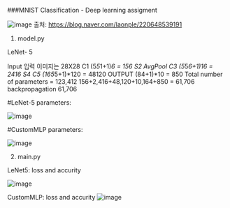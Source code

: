 ###MNIST Classification - Deep learning assigment 

![image](https://github.com/undraa0309/DL/assets/133347765/19b4f748-91be-431f-95cd-aa59c691ebd7)
출처: https://blog.naver.com/laonple/220648539191

1. model.py

LeNet- 5 

Input 입력 이미지는 28X28
 C1 (5*5*1+1)*6 = 156
 S2 AvgPool
 C3 (5*5*6+1)*16 = 2416
 S4
 C5 (16*5*5+1)*120 = 48120
OUTPUT (84+1)*10 = 850
        Total number of parameters = 123,412
        156+2,416+48,120+10,164+850 = 61,706
        backpropagation 61,706


#LeNet-5 parameters:

![image](https://github.com/undraa0309/DL/assets/133347765/b907f97c-2750-4bd8-a7b7-1e31c4eeb99b)




#CustomMLP parameters:

![image](https://github.com/undraa0309/DL/assets/133347765/c0146c36-2c70-400d-ba78-3223957392f5)




2. main.py

LeNet5: loss and accurity 

![image](https://github.com/undraa0309/DL/assets/133347765/f2bf8d5c-74c8-4132-a6e1-bf942eb53c17)


CustomMLP: loss and accurity 
![image](https://github.com/undraa0309/DL/assets/133347765/c10e6df4-9343-4e2a-9278-5b38eb332f2e)

















